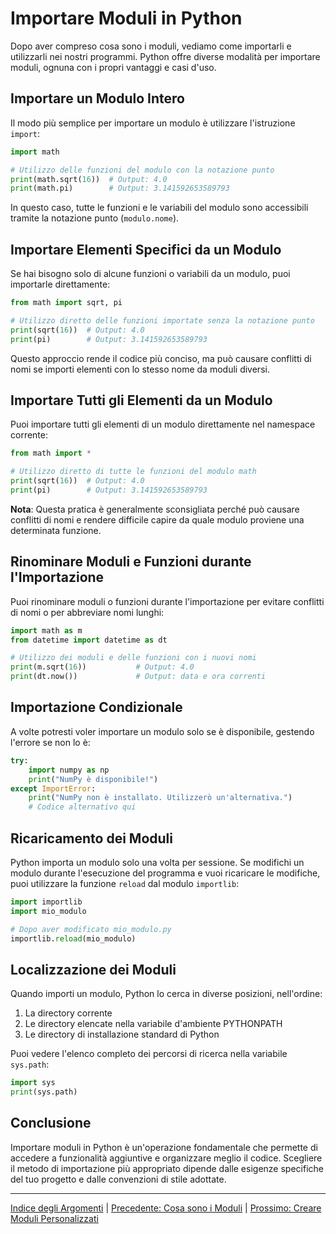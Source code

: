 # Importare Moduli in Python

Dopo aver compreso cosa sono i moduli, vediamo come importarli e utilizzarli nei nostri programmi. Python offre diverse modalità per importare moduli, ognuna con i propri vantaggi e casi d'uso.

## Importare un Modulo Intero

Il modo più semplice per importare un modulo è utilizzare l'istruzione `import`:

```python
import math

# Utilizzo delle funzioni del modulo con la notazione punto
print(math.sqrt(16))  # Output: 4.0
print(math.pi)        # Output: 3.141592653589793
```

In questo caso, tutte le funzioni e le variabili del modulo sono accessibili tramite la notazione punto (`modulo.nome`).

## Importare Elementi Specifici da un Modulo

Se hai bisogno solo di alcune funzioni o variabili da un modulo, puoi importarle direttamente:

```python
from math import sqrt, pi

# Utilizzo diretto delle funzioni importate senza la notazione punto
print(sqrt(16))  # Output: 4.0
print(pi)        # Output: 3.141592653589793
```

Questo approccio rende il codice più conciso, ma può causare conflitti di nomi se importi elementi con lo stesso nome da moduli diversi.

## Importare Tutti gli Elementi da un Modulo

Puoi importare tutti gli elementi di un modulo direttamente nel namespace corrente:

```python
from math import *

# Utilizzo diretto di tutte le funzioni del modulo math
print(sqrt(16))  # Output: 4.0
print(pi)        # Output: 3.141592653589793
```

**Nota**: Questa pratica è generalmente sconsigliata perché può causare conflitti di nomi e rendere difficile capire da quale modulo proviene una determinata funzione.

## Rinominare Moduli e Funzioni durante l'Importazione

Puoi rinominare moduli o funzioni durante l'importazione per evitare conflitti di nomi o per abbreviare nomi lunghi:

```python
import math as m
from datetime import datetime as dt

# Utilizzo dei moduli e delle funzioni con i nuovi nomi
print(m.sqrt(16))           # Output: 4.0
print(dt.now())             # Output: data e ora correnti
```

## Importazione Condizionale

A volte potresti voler importare un modulo solo se è disponibile, gestendo l'errore se non lo è:

```python
try:
    import numpy as np
    print("NumPy è disponibile!")
except ImportError:
    print("NumPy non è installato. Utilizzerò un'alternativa.")
    # Codice alternativo qui
```

## Ricaricamento dei Moduli

Python importa un modulo solo una volta per sessione. Se modifichi un modulo durante l'esecuzione del programma e vuoi ricaricare le modifiche, puoi utilizzare la funzione `reload` dal modulo `importlib`:

```python
import importlib
import mio_modulo

# Dopo aver modificato mio_modulo.py
importlib.reload(mio_modulo)
```

## Localizzazione dei Moduli

Quando importi un modulo, Python lo cerca in diverse posizioni, nell'ordine:

1. La directory corrente
2. Le directory elencate nella variabile d'ambiente PYTHONPATH
3. Le directory di installazione standard di Python

Puoi vedere l'elenco completo dei percorsi di ricerca nella variabile `sys.path`:

```python
import sys
print(sys.path)
```

## Conclusione

Importare moduli in Python è un'operazione fondamentale che permette di accedere a funzionalità aggiuntive e organizzare meglio il codice. Scegliere il metodo di importazione più appropriato dipende dalle esigenze specifiche del tuo progetto e dalle convenzioni di stile adottate.

---

[Indice degli Argomenti](../README.md) | [Precedente: Cosa sono i Moduli](./01_cosa_sono_moduli.md) | [Prossimo: Creare Moduli Personalizzati](./03_creare_moduli_personalizzati.md)